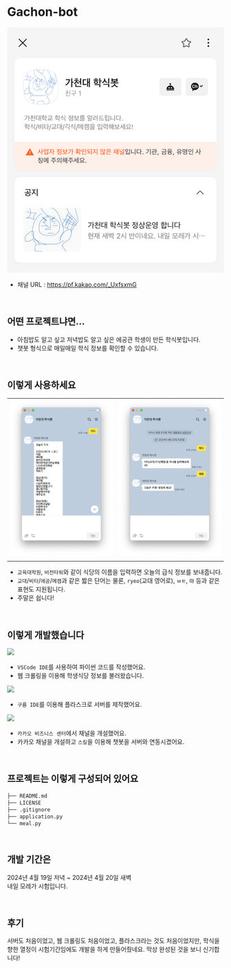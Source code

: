 # Gachon-bot

![Gachon-bot_home](Gachon-bot_home.jpeg)


- 채널 URL : https://pf.kakao.com/_UxfsxmG

<br>

## 어떤 프로젝트냐면...
- 아침밥도 알고 싶고 저녁밥도 알고 싶은 에공관 학생이 만든 학식봇입니다.
- 챗봇 형식으로 매일매일 학식 정보를 확인할 수 있습니다.

<br>

## 이렇게 사용하세요
|||
|---|---|
|![example1](example1.png)|![Alt text](example2.png)|
|||

- `교육대학원`, `비전타워`와 같이 식당의 이름을 입력하면 오늘의 급식 정보를 보내줍니다.
- `교대`/`비타`/`에공`/`메캠`과 같은 짧은 단어는 물론, `ryeo`(교대 영어로), `ㅂㅌ`, `먀` 등과 같은 표현도 지원됩니다.
- 주말은 쉽니다!

<br>

## 이렇게 개발했습니다
<img src="https://img.shields.io/badge/python-3776AB?style=for-the-badge&logo=python&logoColor=white">

- `VSCode IDE`를 사용하여 파이썬 코드를 작성했어요.
- 웹 크롤링을 이용해 학생식당 정보를 불러왔습니다.

<img src="https://img.shields.io/badge/flask-000000?style=for-the-badge&logo=flask&logoColor=white">

- `구름 IDE`를 이용해 플라스크로 서버를 제작했어요.

<img src="https://img.shields.io/badge/KAKAO TALK-FEE500?style=for-the-badge&logo=기술스택아이콘&logoColor=white">

- `카카오 비즈니스 센터`에서 채널을 개설했어요.
- 카카오 채널을 개설하고 `스킬`을 이용해 챗봇을 서버와 연동시켰어요.

<br>

## 프로젝트는 이렇게 구성되어 있어요
```
├── README.md
├── LICENSE
├── .gitignore
├── application.py
└── meal.py
```

<br>

## 개발 기간은
2024년 4월 19일 저녁 ~ 2024년 4월 20일 새벽<br>
내일 모레가 시험입니다.

<br>

## 후기
서버도 처음이었고, 웹 크롤링도 처음이었고, 플라스크라는 것도 처음이었지만, 학식을 향한 열정이 시험기간임에도 개발을 하게 만들어줬네요. 막상 완성된 것을 보니 신기합니다!